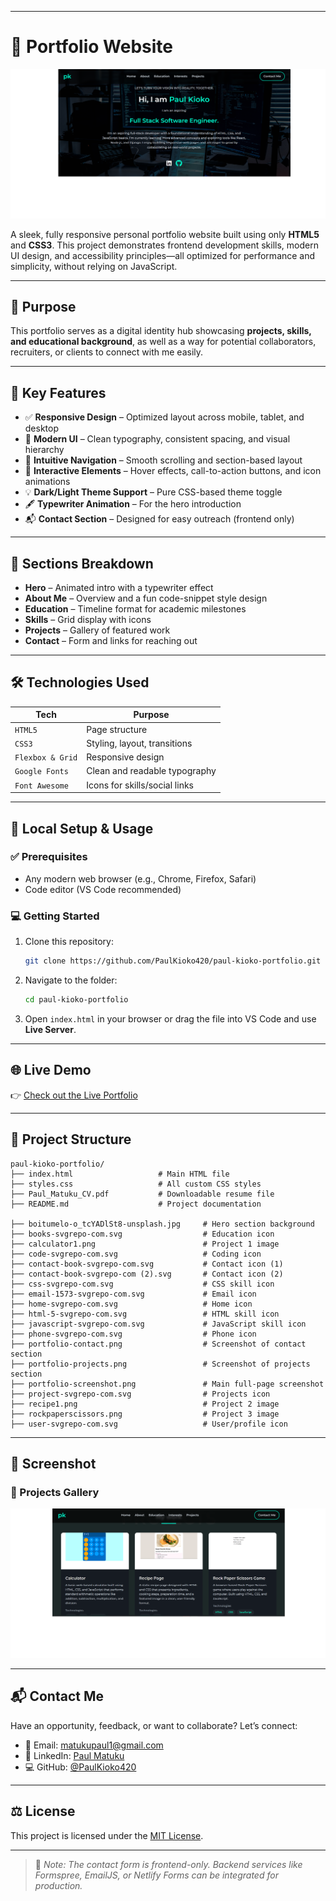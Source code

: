 
---

# 🚀 Portfolio Website

![Portfolio Screenshot](portfolio-screenshot.png)

A sleek, fully responsive personal portfolio website built using only **HTML5** and **CSS3**. This project demonstrates frontend development skills, modern UI design, and accessibility principles—all optimized for performance and simplicity, without relying on JavaScript.

---

## 🎯 Purpose

This portfolio serves as a digital identity hub showcasing **projects, skills, and educational background**, as well as a way for potential collaborators, recruiters, or clients to connect with me easily.

---

## 🌟 Key Features

* ✅ **Responsive Design** – Optimized layout across mobile, tablet, and desktop
* 🎨 **Modern UI** – Clean typography, consistent spacing, and visual hierarchy
* 🧭 **Intuitive Navigation** – Smooth scrolling and section-based layout
* 🧠 **Interactive Elements** – Hover effects, call-to-action buttons, and icon animations
* 💡 **Dark/Light Theme Support** – Pure CSS-based theme toggle
* 🖋️ **Typewriter Animation** – For the hero introduction
* 📬 **Contact Section** – Designed for easy outreach (frontend only)

---

## 📁 Sections Breakdown

* **Hero** – Animated intro with a typewriter effect
* **About Me** – Overview and a fun code-snippet style design
* **Education** – Timeline format for academic milestones
* **Skills** – Grid display with icons
* **Projects** – Gallery of featured work
* **Contact** – Form and links for reaching out

---

## 🛠️ Technologies Used

| Tech             | Purpose                       |
| ---------------- | ----------------------------- |
| `HTML5`          | Page structure                |
| `CSS3`           | Styling, layout, transitions  |
| `Flexbox & Grid` | Responsive design             |
| `Google Fonts`   | Clean and readable typography |
| `Font Awesome`   | Icons for skills/social links |

---

## 🧪 Local Setup & Usage

### ✅ Prerequisites

* Any modern web browser (e.g., Chrome, Firefox, Safari)
* Code editor (VS Code recommended)

### 💻 Getting Started

1. Clone this repository:

   ```bash
   git clone https://github.com/PaulKioko420/paul-kioko-portfolio.git
   ```
2. Navigate to the folder:

   ```bash
   cd paul-kioko-portfolio
   ```
3. Open `index.html` in your browser or drag the file into VS Code and use **Live Server**.

---

## 🌐 Live Demo

👉 [Check out the Live Portfolio]( https://paulkioko420.github.io/paul-kioko-portfolio/) 

---

## 🧬 Project Structure

```
paul-kioko-portfolio/
├── index.html                   # Main HTML file
├── styles.css                   # All custom CSS styles
├── Paul_Matuku_CV.pdf           # Downloadable resume file
├── README.md                    # Project documentation

├── boitumelo-o_tcYADlSt8-unsplash.jpg     # Hero section background
├── books-svgrepo-com.svg                  # Education icon
├── calculator1.png                        # Project 1 image
├── code-svgrepo-com.svg                   # Coding icon
├── contact-book-svgrepo-com.svg           # Contact icon (1)
├── contact-book-svgrepo-com (2).svg       # Contact icon (2)
├── css-svgrepo-com.svg                    # CSS skill icon
├── email-1573-svgrepo-com.svg             # Email icon
├── home-svgrepo-com.svg                   # Home icon
├── html-5-svgrepo-com.svg                 # HTML skill icon
├── javascript-svgrepo-com.svg             # JavaScript skill icon
├── phone-svgrepo-com.svg                  # Phone icon
├── portfolio-contact.png                  # Screenshot of contact section
├── portfolio-projects.png                 # Screenshot of projects section
├── portfolio-screenshot.png               # Main full-page screenshot
├── project-svgrepo-com.svg                # Projects icon
├── recipe1.png                            # Project 2 image
├── rockpaperscissors.png                  # Project 3 image
├── user-svgrepo-com.svg                   # User/profile icon

```

---

## 📸 Screenshot

### 🧰 Projects Gallery

![Projects](portfolio-projects.png)

---

## 📬 Contact Me

Have an opportunity, feedback, or want to collaborate? Let’s connect:

* 📧 Email: [matukupaul1@gmail.com](mailto:matukupaul1@gmail.com)
* 💼 LinkedIn: [Paul Matuku](https://www.linkedin.com/in/paul-matuku-17662533b/)
* 💻 GitHub: [@PaulKioko420](https://github.com/PaulKioko420)

---

## ⚖️ License

This project is licensed under the [MIT License](LICENSE).

---

> 🔖 *Note: The contact form is frontend-only. Backend services like Formspree, EmailJS, or Netlify Forms can be integrated for production.*

